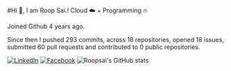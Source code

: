#Hi 👋, I am Roop Sai.!
Cloud ☁️ + Programming 🔥 

Joined Github 4 years ago.

Since then I pushed 293 commits, across 18 repositories, opened 18 issues, submitted 60 pull requests and contributed to 0 public repositories.

[![LinkedIn](https://img.shields.io/badge/LinkedIn-blue.svg?style=for-the-badge&logo=linkedin)](https://www.linkedin.com/in/roopsai/)
[![Facebook](https://img.shields.io/badge/facebook-blue.svg?style=for-the-badge&logo=facebook&logoColor=white)](https://www.facebook.com/roopsai.surampudi.1)
![Roopsai's GitHub stats](https://github-readme-stats.vercel.app/api?username=sroopsai&show_icons=true&theme=tokyonight&count_private=true)

